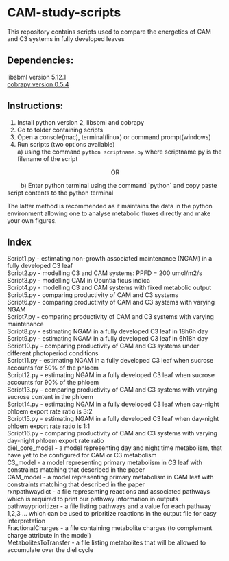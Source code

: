 # CAM-study-scripts
This repository contains scripts used to compare the energetics of CAM and C3 systems in fully developed leaves

## Dependencies:
libsbml version 5.12.1  
[cobrapy version 0.5.4](https://github.com/opencobra/cobrapy/tree/73ef5623ad)  

## Instructions:
1) Install python version 2, libsbml and cobrapy
2) Go to folder containing scripts
3) Open a console(mac), terminal(linux) or command prompt(windows)  
4) Run scripts (two options available)  
a) using the command `python scriptname.py` where scriptname.py is the filename of the script  
<p align='center'>
  OR
</p>
<p>
  &nbsp&nbsp&nbsp&nbsp&nbsp&nbsp&nbsp b) Enter python terminal using the command `python` and copy paste script contents to the python terminal
</p>

  
The latter method is recommended as it maintains the data in the python environment allowing one to analyse metabolic fluxes directly and make your own figures.

## Index
Script1.py - estimating non-growth associated maintenance (NGAM) in a fully developed C3 leaf  
Script2.py - modelling C3 and CAM systems: PPFD = 200 umol/m2/s  
Script3.py - modelling CAM in Opuntia ficus indica  
Script4.py - modelling C3 and CAM systems with fixed metabolic output  
Script5.py - comparing productivity of CAM and C3 systems  
Script6.py - comparing productivity of CAM and C3 systems with varying NGAM  
Script7.py - comparing productivity of CAM and C3 systems with varying maintenance  
Script8.py - estimating NGAM in a fully developed C3 leaf in 18h6h day  
Script9.py - estimating NGAM in a fully developed C3 leaf in 6h18h day  
Script10.py - comparing productivity of CAM and C3 systems under different photoperiod conditions  
Script11.py - estimating NGAM in a fully developed C3 leaf when sucrose accounts for 50% of the phloem  
Script12.py - estimating NGAM in a fully developed C3 leaf when sucrose accounts for 90% of the phloem  
Script13.py - comparing productivity of CAM and C3 systems with varying sucrose content in the phloem  
Script14.py - estimating NGAM in a fully developed C3 leaf when day-night phloem export rate ratio is 3:2  
Script15.py - estimating NGAM in a fully developed C3 leaf when day-night phloem export rate ratio is 1:1  
Script16.py - comparing productivity of CAM and C3 systems with varying day-night phloem export rate ratio  
diel_core_model - a model representing day and night time metabolism, that have yet to be configured for CAM or C3 metabolism  
C3_model - a model representing primary metabolism in C3 leaf with constraints matching that described in the paper  
CAM_model - a model representing primary metabolism in CAM leaf with constraints matching that described in the paper  
rxnpathwaydict - a file representing reactions and associated pathways which is required to print our pathway information in outputs  
pathwayprioritizer - a file listing pathways and a value for each pathway 1,2,3 ... which can be used to prioritize reactions in the output file for easy interpretation  
FractionalCharges - a file containing metabolite charges (to complement charge attribute in the model)  
MetabolitesToTransfer - a file listing metabolites that will be allowed to accumulate over the diel cycle  
